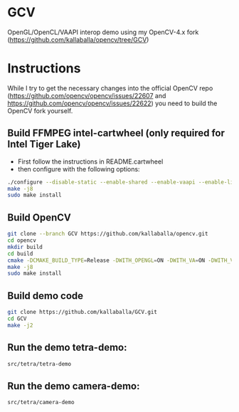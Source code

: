 # GCV
OpenGL/OpenCL/VAAPI interop demo using my OpenCV-4.x fork (https://github.com/kallaballa/opencv/tree/GCV)

# Instructions
While I try to get the necessary changes into the official OpenCV repo (https://github.com/opencv/opencv/issues/22607 and https://github.com/opencv/opencv/issues/22622) you need to build the OpenCV fork yourself.

## Build FFMPEG intel-cartwheel (only required for Intel Tiger Lake)
* First follow the instructions in README.cartwheel
* then configure with the following options:

```bash
./configure --disable-static --enable-shared --enable-vaapi --enable-libvorbis -enable-libvpx --enable-gpl --cpu=native --enable-opengl --enable-libfdk-aac --enable-libx264 --enable-libx265 --enable-nonfree
make -j8
sudo make install
```

## Build OpenCV

```bash
git clone --branch GCV https://github.com/kallaballa/opencv.git
cd opencv
mkdir build
cd build
cmake -DCMAKE_BUILD_TYPE=Release -DWITH_OPENGL=ON -DWITH_VA=ON -DWITH_VA_INTEL=ON -DWITH_QT=ON -DBUILD_PERF_TESTS=OFF -DBUILD_TESTS=OFF ..
make -j8
sudo make install
```

## Build demo code

```bash
git clone https://github.com/kallaballa/GCV.git
cd GCV
make -j2
```

## Run the demo tetra-demo:

```bash
src/tetra/tetra-demo
```

## Run the demo camera-demo:

```bash
src/tetra/camera-demo
```

